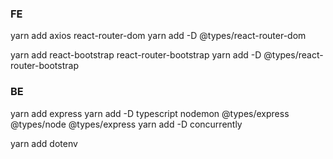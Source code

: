 ### FE

yarn add axios react-router-dom
yarn add -D @types/react-router-dom

yarn add react-bootstrap react-router-bootstrap
yarn add -D @types/react-router-bootstrap

### BE

yarn add express
yarn add -D typescript nodemon @types/express @types/node @types/express
yarn add -D concurrently

yarn add dotenv

